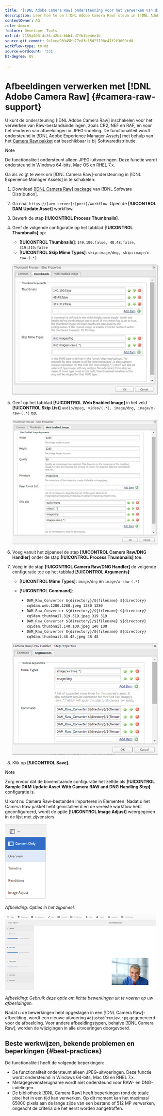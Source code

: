 ```yaml
---
title: '[!DNL Adobe Camera Raw] ondersteuning voor het verwerken van digitale elementen'
description: Leer hoe te om [!DNL Adobe Camera Raw] steun in [!DNL Adobe Experience Manager Assets] toe te laten
contentOwner: AG
role: Admin
feature: Developer Tools
exl-id: 7159a908-4c36-42b4-bbb4-d7fb1be4ee1b
source-git-commit: 9e1eea90945bb77e83e15d25708e47f2f3009fd8
workflow-type: tm+mt
source-wordcount: '331'
ht-degree: 0%

---
```


# Afbeeldingen verwerken met [!DNL Adobe Camera Raw] {#camera-raw-support}

U kunt de ondersteuning [!DNL Adobe Camera Raw] inschakelen voor het verwerken van Raw-bestandsindelingen, zoals CR2, NEF en RAF, en voor het renderen van afbeeldingen in JPEG-indeling. De functionaliteit wordt ondersteund in [!DNL Adobe Experience Manager Assets] met behulp van het [Camera Raw pakket](https://experience.adobe.com/#/downloads/content/software-distribution/en/aem.html?package=/content/software-distribution/en/details.html/content/dam/aem/public/adobe/packages/aem630/product/assets/aem-assets-cameraraw-pkg) dat beschikbaar is bij Softwaredistributie.

>[!NOTE]
>
>De functionaliteit ondersteunt alleen JPEG-uitvoeringen. Deze functie wordt ondersteund in Windows 64-bits, Mac OS en RHEL 7.x.

Ga als volgt te werk om [!DNL Camera Raw]-ondersteuning in [!DNL Experience Manager Assets] in te schakelen:

1. Download [[!DNL Camera Raw] package](https://experience.adobe.com/#/downloads/content/software-distribution/en/aem.html?package=/content/software-distribution/en/details.html/content/dam/aem/public/adobe/packages/cq650/product/assets/aem-assets-cameraraw-pkg-1.4.8.zip) van [!DNL Software Distribution].
1. Ga naar `https://[aem_server]:[port]/workflow`. Open de **[!UICONTROL DAM Update Asset]** workflow.
1. Bewerk de stap **[!UICONTROL Process Thumbnails]**.
1. Geef de volgende configuratie op het tabblad **[!UICONTROL Thumbnails]** op:

   * **[!UICONTROL Thumbnails]**: `140:100:false, 48:48:false, 319:319:false`
   * **[!UICONTROL Skip Mime Types]**:  `skip:image/dng, skip:image/x-raw-(.*)`

   ![chlimage_1-128](assets/chlimage_1-334.png)

1. Geef op het tabblad **[!UICONTROL Web Enabled Image]** in het veld **[!UICONTROL Skip List]** `audio/mpeg, video/(.*), image/dng, image/x-raw-(.*)` op.

   ![chlimage_1-129](assets/chlimage_1-335.png)

1. Voeg vanuit het zijpaneel de stap **[!UICONTROL Camera Raw/DNG Handler]** onder de stap **[!UICONTROL Process Thumbnails]** toe.
1. Voeg in de stap **[!UICONTROL Camera Raw/DNG Handler]** de volgende configuratie toe op het tabblad **[!UICONTROL Arguments]**:

   * **[!UICONTROL Mime Types]**:  `image/dng` en  `image/x-raw-(.*)`
   * **[!UICONTROL Command]**:

      * `DAM_Raw_Converter ${directory}/${filename} ${directory} cq5dam.web.1280.1280.jpeg 1280 1280`
      * `DAM_Raw_Converter ${directory}/${filename} ${directory} cq5dam.thumbnail.319.319.jpeg 319 319`
      * `DAM_Raw_Converter ${directory}/${filename} ${directory} cq5dam.thumbnail.140.100.jpeg 140 100`
      * `DAM_Raw_Converter ${directory}/${filename} ${directory} cq5dam.thumbnail.48.48.jpeg 48 48`

   ![chlimage_1-130](assets/chlimage_1-336.png)

1. Klik op **[!UICONTROL Save]**.

>[!NOTE]
>
>Zorg ervoor dat de bovenstaande configuratie het zelfde als **[!UICONTROL Sample DAM Update Asset With Camera RAW and DNG Handling Step]** configuratie is.

U kunt nu Camera Raw-bestanden importeren in Elementen. Nadat u het Camera Raw pakket hebt geïnstalleerd en de vereiste workflow hebt geconfigureerd, wordt de optie **[!UICONTROL Image Adjust]** weergegeven in de lijst met zijvensters.

![chlimage_1-131](assets/chlimage_1-337.png)

*Afbeelding: Opties in het zijpaneel.*

![chlimage_1-132](assets/chlimage_1-338.png)

*Afbeelding: Gebruik deze optie om lichte bewerkingen uit te voeren op uw afbeeldingen.*

Nadat u de bewerkingen hebt opgeslagen in een [!DNL Camera Raw]-afbeelding, wordt een nieuwe uitvoering `AdjustedPreview.jpg` gegenereerd voor de afbeelding. Voor andere afbeeldingstypen, behalve [!DNL Camera Raw], worden de wijzigingen in alle uitvoeringen doorgevoerd.

## Beste werkwijzen, bekende problemen en beperkingen {#best-practices}

De functionaliteit heeft de volgende beperkingen:

* De functionaliteit ondersteunt alleen JPEG-uitvoeringen. Deze functie wordt ondersteund in Windows 64-bits, Mac OS en RHEL 7.x.
* Metagegevensterugname wordt niet ondersteund voor RAW- en DNG-indelingen.
* De bibliotheek [!DNL Camera Raw] heeft beperkingen rond de totale pixel het in een tijd kan verwerken. Op dit moment kan het maximaal 65000 pixels aan de lange zijde van een bestand of 512 MP verwerken, ongeacht de criteria die het eerst worden aangetroffen.
